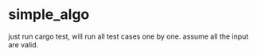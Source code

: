 # simple_algo
just run cargo test, will run all test cases one by one.
assume all the input are valid.